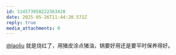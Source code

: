 ```yaml
---
id: 114573958222363428
date: 2025-05-26T11:44:20.571Z
reply: true
media_attachments: 0
---
```


[@laoliu](https://l22.org/@laoliu) 就是烧红了，用猪皮涂点猪油，锅要好用还是要平时保养得好。

